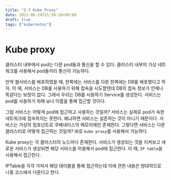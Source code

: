 ```yaml
---
title: "2-7 Kube Proxy"
date: 2021-06-24T21:50:10+09:00
draft: true
tags: ["kubernetes"]
---
```


# Kube proxy

클러스터 내부에서 pod는 다른 pod들과 통신을 할 수 있다. 클러스터 내부의 가상 네트워크를 사용해서 pod들끼리 통신이 가능하다.

만약 웹서비스를 배포하였을 때, 한쪽에는 서비스를 다른 한쪽에는 DB를 배포했다고 하자. 이 때, 서비스는 DB를 사용하기 위해 접속을 시도할텐데 DB의 접속 정보가 언제나 똑같다는 보장이 없다. 그래서 우리는 DB를 사용하기 Service를 생성한다. 서비스는 pod를 사용하기 위해 ip나 이름을 통해 접근할 것이다.

그럼 서비스는 어떻게 pod에 접근하고 사용하는 것일까? 서비스는 실제로 pod가 속한 네트워크에 접속하지는 못한다. 왜냐하면 서비스는 실존하는 것이 아니기 때문이다. 서비스는 가상의 컴포넌트로 쿠베네티스의 메모리에만 존재한다. 그렇다면 서비스는 다른 클러스터로 어떻게 접근하는 것일까? 바로 `kube proxy`를 사용해서 가능하다.

Kube proxy는 각 클러스터의 노드마다 존재한다. 서비스가 생성되는 것을 지켜보고 새로운 서비스가 생성되면 해당 서비스를 이용해서 pod에 접근한다. 이 때, `IP table`을 사용해서 접근한다.

IPTable을 각각 가져서 해당 테이블을 통해 접근하는데 이에 관한 내용은 방대하므로 나중 코스에서 다룬다고 한다.
